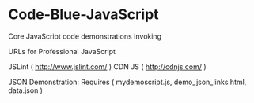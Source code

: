 Code-Blue-JavaScript
====================

Core JavaScript code demonstrations
Invoking 



URLs for Professional JavaScript
  
  JSLint ( http://www.jslint.com/ )
  CDN JS ( http://cdnjs.com/      )
  
  

JSON Demonstration: Requires ( mydemoscript.js, demo_json_links.html, data.json )

